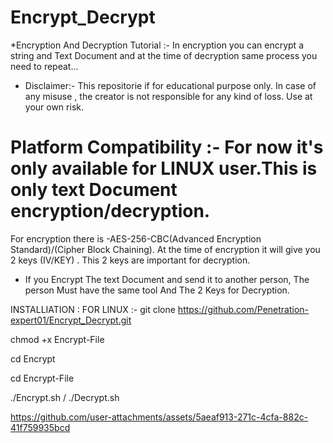 # Encrypt_Decrypt

*Encryption And Decryption Tutorial :-
In encryption you can encrypt a string and Text Document and at the time of decryption same process you need to repeat...

* Disclaimer:- This repositorie if for educational purpose only. In case of any misuse , the creator is not responsible for any kind of loss. Use at your own risk.
 
# Platform Compatibility :- For now it's only available for LINUX user.This is only text Document encryption/decryption.
For encryption there is -AES-256-CBC(Advanced Encryption Standard)/(Cipher Block Chaining). At the time of encryption it will give you 2 keys (IV/KEY) . This 2 keys are important for decryption.

* If you Encrypt The text Document and send it to another person, The person Must have the same tool And The 2 Keys for Decryption.


INSTALLIATION : 
FOR LINUX :- git clone https://github.com/Penetration-expert01/Encrypt_Decrypt.git

chmod +x Encrypt-File

cd Encrypt

cd Encrypt-File

./Encrypt.sh / ./Decrypt.sh


https://github.com/user-attachments/assets/5aeaf913-271c-4cfa-882c-41f759935bcd



